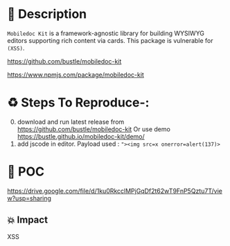 # :book: Description

`Mobiledoc Kit` is a framework-agnostic library for building WYSIWYG editors supporting rich content via cards. This package is vulnerable for `(XSS)`.

https://github.com/bustle/mobiledoc-kit

https://www.npmjs.com/package/mobiledoc-kit
# :recycle:  Steps To Reproduce-:  
  0) download and run latest release from https://github.com/bustle/mobiledoc-kit Or use demo https://bustle.github.io/mobiledoc-kit/demo/
  1) add jscode in editor. Payload used : `"><img src=x onerror=alert(137)>`

# :telescope: POC

https://drive.google.com/file/d/1ku0RkcclMPjGqDf2t62wT9FnP5Qztu7T/view?usp=sharing
## 💥 Impact
XSS
